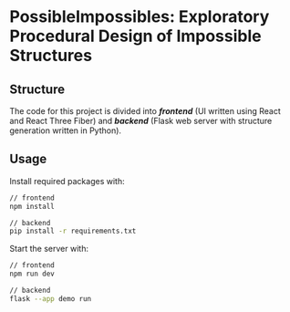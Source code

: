 # PossibleImpossibles: Exploratory Procedural Design of Impossible Structures

## Structure

The code for this project is divided into **_frontend_** (UI written using React and React Three Fiber) and **_backend_** (Flask web server with structure generation written in Python).

## Usage

Install required packages with:

```bash
// frontend
npm install

// backend
pip install -r requirements.txt
```

Start the server with:

```bash
// frontend
npm run dev

// backend
flask --app demo run
```
